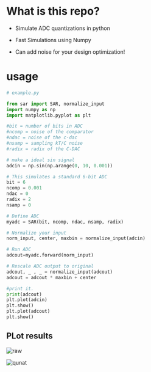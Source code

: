 # What is this repo?
- Simulate ADC quantizations in python

- Fast Simulations using Numpy

- Can add noise for your design optimization!


# usage
```python
# example.py

from sar import SAR, normalize_input
import numpy as np
import matplotlib.pyplot as plt

#bit = number of bits in ADC
#ncomp = noise of the comparator
#ndac = noise of the c-dac
#nsamp = sampling kT/C noise
#radix = radix of the C-DAC

# make a ideal sin signal
adcin = np.sin(np.arange(0, 10, 0.001))

# This simulates a standard 6-bit ADC
bit = 6
ncomp = 0.001
ndac = 0
radix = 2
nsamp = 0

# Define ADC
myadc = SAR(bit, ncomp, ndac, nsamp, radix)

# Normalize your input
norm_input, center, maxbin = normalize_input(adcin)

# Run ADC
adcout=myadc.forward(norm_input)

# Rescale ADC output to original
adcout, _ , _ = normalize_input(adcout)
adcout = adcout * maxbin + center

#print it.
print(adcout)
plt.plot(adcin)
plt.show()
plt.plot(adcout)
plt.show()
```

## PLot results
![raw](results/raw.png)

![qunat](results/quantized.png)
